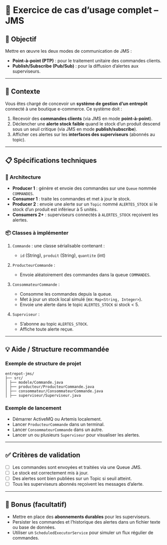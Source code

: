 # 🧪 Exercice de cas d’usage complet – JMS

## 🎯 Objectif

Mettre en œuvre les deux modes de communication de JMS :

- **Point-à-point (PTP)** : pour le traitement unitaire des commandes clients.
- **Publish/Subscribe (Pub/Sub)** : pour la diffusion d’alertes aux superviseurs.

---

## 📘 Contexte

Vous êtes chargé de concevoir un **système de gestion d’un entrepôt** connecté à une boutique e-commerce. Ce système doit :

1. Recevoir des **commandes clients** (via JMS en mode **point-à-point**).
2. Déclencher une **alerte stock faible** quand le stock d’un produit descend sous un seuil critique (via JMS en mode **publish/subscribe**).
3. Afficher ces alertes sur les **interfaces des superviseurs** (abonnés au topic).

---

## 📋 Spécifications techniques

### 🧱 Architecture

- **Producer 1** : génère et envoie des commandes sur une `Queue` nommée `COMMANDES`.
- **Consumer 1** : traite les commandes et met à jour le stock.
- **Producer 2** : envoie une alerte sur un `Topic` nommé `ALERTES_STOCK` si le stock d’un produit est inférieur à 5 unités.
- **Consumers 2+** : superviseurs connectés à `ALERTES_STOCK` reçoivent les alertes.

### 📦 Classes à implémenter

1. `Commande` : une classe sérialisable contenant :
   - `id` (String), `produit` (String), `quantite` (int)

2. `ProducteurCommande` :
   - Envoie aléatoirement des commandes dans la queue `COMMANDES`.

3. `ConsommateurCommande` :
   - Consomme les commandes depuis la queue.
   - Met à jour un stock local simulé (ex: `Map<String, Integer>`).
   - Envoie une alerte dans le topic `ALERTES_STOCK` si stock < 5.

4. `Superviseur` :
   - S’abonne au topic `ALERTES_STOCK`.
   - Affiche toute alerte reçue.

---

## 💡 Aide / Structure recommandée

### Exemple de structure de projet

```text
entrepot-jms/
├── src/
│ ├── modele/Commande.java
│ ├── producteur/ProducteurCommande.java
│ ├── consommateur/ConsommateurCommande.java
│ ├── superviseur/Superviseur.java
```


### Exemple de lancement

- Démarrer ActiveMQ ou Artemis localement.
- Lancer `ProducteurCommande` dans un terminal.
- Lancer `ConsommateurCommande` dans un autre.
- Lancer un ou plusieurs `Superviseur` pour visualiser les alertes.

---

## ✅ Critères de validation

- [ ] Les commandes sont envoyées et traitées via une Queue JMS.
- [ ] Le stock est correctement mis à jour.
- [ ] Des alertes sont bien publiées sur un Topic si seuil atteint.
- [ ] Tous les superviseurs abonnés reçoivent les messages d’alerte.

---

## 🏁 Bonus (facultatif)

- Mettre en place des **abonnements durables** pour les superviseurs.
- Persister les commandes et l’historique des alertes dans un fichier texte ou base de données.
- Utiliser un `ScheduledExecutorService` pour simuler un flux régulier de commandes.